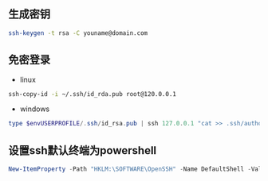 
## 生成密钥
```bash
ssh-keygen -t rsa -C youname@domain.com
```

## 免密登录
- linux
```bash
ssh-copy-id -i ~/.ssh/id_rda.pub root@120.0.0.1
```
- windows
```powershell
type $envUSERPROFILE/.ssh/id_rsa.pub | ssh 127.0.0.1 "cat >> .ssh/authorized_keys"
```
## 设置ssh默认终端为powershell
``` powershell
New-ItemProperty -Path "HKLM:\SOFTWARE\OpenSSH" -Name DefaultShell -Value "C:\Windows\System32\WindowsPowerShell\v1.0\powershell.exe" -PropertyType String -Force
```
